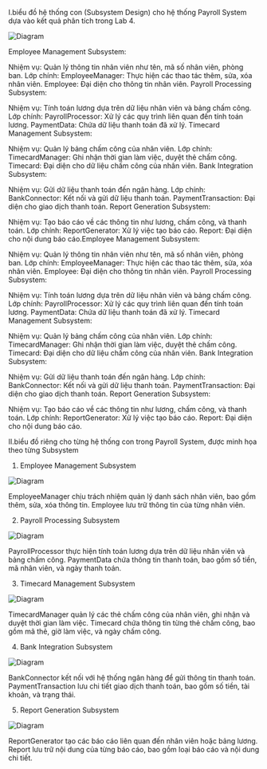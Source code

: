 I.biểu đồ hệ thống con (Subsystem Design) cho hệ thống Payroll System dựa vào kết quả phân tích trong Lab 4.





![Diagram](http://www.plantuml.com/plantuml/png/hPJFQiCm3CRlUGgJUrzWXr7sXx73e2nz0SqH8JIHWwqEmjYxBo9E1IPnDfYF-dxw-2gfEGO6pzU-AmQm5sZGb2SOlUiwKus1iI_DLs6cTvEV-w5p8w9v0veAFHARwleHb8xFTX22yZFkoorTXQJ370xtjvgvC-LSd_dl8gPBmf-yinX2IqqsNCGZxNov0iWlV086rPAkEQ6I825VaD03RyGyjprQyFNlXgZy-X1LLq4xT8XBRM-83q0NyqgCZGTk7MMZ2VpeYD3ozlpE7YY05JD5j9DrXWajKIkaUZteEmxEiv5PxoUDT8GrQw9hEU4bOQojBNZAjlVV48FyXOhn97osDUh9pyUdD_CVvejPDCytYdV-AkAMbWN-mJMxGWsSE1-HQlbe_G00)



Employee Management Subsystem:

Nhiệm vụ: Quản lý thông tin nhân viên như tên, mã số nhân viên, phòng ban.
Lớp chính:
EmployeeManager: Thực hiện các thao tác thêm, sửa, xóa nhân viên.
Employee: Đại diện cho thông tin nhân viên.
Payroll Processing Subsystem:

Nhiệm vụ: Tính toán lương dựa trên dữ liệu nhân viên và bảng chấm công.
Lớp chính:
PayrollProcessor: Xử lý các quy trình liên quan đến tính toán lương.
PaymentData: Chứa dữ liệu thanh toán đã xử lý.
Timecard Management Subsystem:

Nhiệm vụ: Quản lý bảng chấm công của nhân viên.
Lớp chính:
TimecardManager: Ghi nhận thời gian làm việc, duyệt thẻ chấm công.
Timecard: Đại diện cho dữ liệu chấm công của nhân viên.
Bank Integration Subsystem:

Nhiệm vụ: Gửi dữ liệu thanh toán đến ngân hàng.
Lớp chính:
BankConnector: Kết nối và gửi dữ liệu thanh toán.
PaymentTransaction: Đại diện cho giao dịch thanh toán.
Report Generation Subsystem:

Nhiệm vụ: Tạo báo cáo về các thông tin như lương, chấm công, và thanh toán.
Lớp chính:
ReportGenerator: Xử lý việc tạo báo cáo.
Report: Đại diện cho nội dung báo cáo.Employee Management Subsystem:

Nhiệm vụ: Quản lý thông tin nhân viên như tên, mã số nhân viên, phòng ban.
Lớp chính:
EmployeeManager: Thực hiện các thao tác thêm, sửa, xóa nhân viên.
Employee: Đại diện cho thông tin nhân viên.
Payroll Processing Subsystem:

Nhiệm vụ: Tính toán lương dựa trên dữ liệu nhân viên và bảng chấm công.
Lớp chính:
PayrollProcessor: Xử lý các quy trình liên quan đến tính toán lương.
PaymentData: Chứa dữ liệu thanh toán đã xử lý.
Timecard Management Subsystem:

Nhiệm vụ: Quản lý bảng chấm công của nhân viên.
Lớp chính:
TimecardManager: Ghi nhận thời gian làm việc, duyệt thẻ chấm công.
Timecard: Đại diện cho dữ liệu chấm công của nhân viên.
Bank Integration Subsystem:

Nhiệm vụ: Gửi dữ liệu thanh toán đến ngân hàng.
Lớp chính:
BankConnector: Kết nối và gửi dữ liệu thanh toán.
PaymentTransaction: Đại diện cho giao dịch thanh toán.
Report Generation Subsystem:

Nhiệm vụ: Tạo báo cáo về các thông tin như lương, chấm công, và thanh toán.
Lớp chính:
ReportGenerator: Xử lý việc tạo báo cáo.
Report: Đại diện cho nội dung báo cáo.




II.biểu đồ riêng cho từng hệ thống con trong Payroll System, được minh họa theo từng Subsystem
1. Employee Management Subsystem



![Diagram](http://www.plantuml.com/plantuml/png/RP0n3i8m34NtdCBA14Az00Fg00C3KqzW6gkgID8eTeSAzUwq2eK8ul6zB_tyr2mOPNHM1MmVs17eYmjsc8ZWXdu1Zhn0CzvvOY6duQbWkTOYypUReZ7PT0T0OpQ_ssTy30Q5YigGfJyrbnhpgWheJQzdE48ZiVTTPZqwAl4mS2_zu4lEKC0ew_ZSRe_vsGrLTVgm9QyJrsfMDNcpVgzw0G00)



EmployeeManager chịu trách nhiệm quản lý danh sách nhân viên, bao gồm thêm, sửa, xóa thông tin.
Employee lưu trữ thông tin của từng nhân viên.




2. Payroll Processing Subsystem



 
![Diagram](http://www.plantuml.com/plantuml/png/NT312iCW30RWkqyHF6sCli0EeuV2sAtG9qXTA6DHYyQ3ZBxxBBH5cek7BoQ_jb4mIBAiPZHVd0XqZpbuPkY3DnJZnqqmf37cA6Gr_1IKCemn7grRfmyxhtK3WsmIez20Z25VhfLDv2WKAXCiEUbGSFFbj63dUdO3Q7ro0dVeV1gPAY4xiyz4hwxe8A7ahtG-1bBXzQYMdfy3JVE0AaAvePzRSAqMrP9xhr_t1m00)



PayrollProcessor thực hiện tính toán lương dựa trên dữ liệu nhân viên và bảng chấm công.
PaymentData chứa thông tin thanh toán, bao gồm số tiền, mã nhân viên, và ngày thanh toán.



3. Timecard Management Subsystem


 
![Diagram](http://www.plantuml.com/plantuml/png/RP3DQeGm483lUOeXfvRY2_HGF7Znq9E5dgV9O4NpmsGiIF7TDwBkXiKvVj-N8KcT15bcDwc8PiIUG7yDZWooXK_q6JZo0jtyavOav3JyAyXZ9apfqUufdtQRDs0oWUsMlBmM66Fay4VdqSEjLslBVHN8GTi6tg4J7dnVM79n2WlHjVqDCwVlm2FPh5ilr1CNtg9G5WqA5TTvUXvKrSUTvLhlNAjLrUJjzeit)



TimecardManager quản lý các thẻ chấm công của nhân viên, ghi nhận và duyệt thời gian làm việc.
Timecard chứa thông tin từng thẻ chấm công, bao gồm mã thẻ, giờ làm việc, và ngày chấm công.



4. Bank Integration Subsystem



 
![Diagram](http://www.plantuml.com/plantuml/png/PP31Ii0m38RlVOhGao9x0GyoTPVTXFa2MHV6s9fAanw6xDtjh637SYdq-p_wDwqeHar-Cr_eLfm9x1lo2ZqhpH5r2Gn36cKN9M_Xsq0Ujw582Ru7Pd8QOc5bda28fm_SFR4-FFxU7xNvXpuZig0x7wdr1lGVz1qymw1nuRaAe0-9DPCkf76ZYep8wwjp1Tz5KTGaLrAgNNu3JVC2zvRPimFnPCrXsdoUU_i1)




BankConnector kết nối với hệ thống ngân hàng để gửi thông tin thanh toán.
PaymentTransaction lưu chi tiết giao dịch thanh toán, bao gồm số tiền, tài khoản, và trạng thái.








5. Report Generation Subsystem


![Diagram](http://www.plantuml.com/plantuml/png/RP112i8m44NtESMGbIAzG1VIXIBkn7g1s0wbc6R2P2e4wTsrfWkbcULx3pv95SImZ8DLtZGFqo7eAtfYWHCwP2CzEQZ7UuX1SD3mKl2vnfeG88LBHpoxvNRG9Oh7mLkAYAdTRA649_LjfhoOo6HjBfnMepzR1V0NdGzGGYtSksxbRj5ZpZRa19tygRIsUbnHx1ERQxrmr6fI5Rfs_i0t)



ReportGenerator tạo các báo cáo liên quan đến nhân viên hoặc bảng lương.
Report lưu trữ nội dung của từng báo cáo, bao gồm loại báo cáo và nội dung chi tiết.


